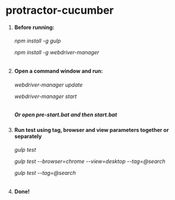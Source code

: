 # protractor-cucumber

<ol>
<li><h4>Before running: </h4>
<h6><p>npm install -g gulp</p>
<p>npm install -g webdriver-manager</p></h6></li>

<li><h4>Open a command window and run:</h4>
  <h6><p>webdriver-manager update</p>
  webdriver-manager start</p></h6>
  <h5><i>Or open pre-start.bat and then start.bat</i></h5></li>
  
  <li><h4>Run test using tag, browser and view parameters together or separately</h4>
<h6><p>gulp test</p>
gulp test --browser=chrome --view=desktop --tag=@search</p>
gulp test --tag=@search</p></h6></li>

<li><h4>Done!</li></ol>
